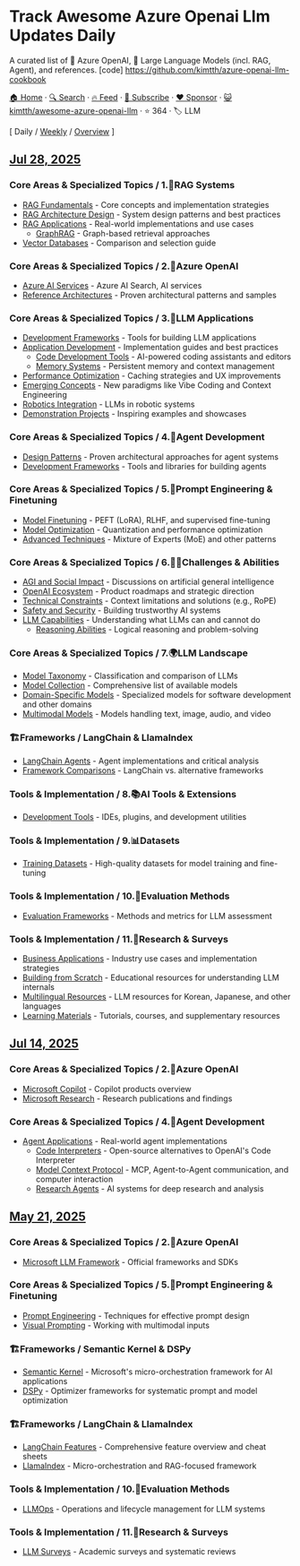 # Track Awesome Azure Openai Llm Updates Daily

A curated list of 🌌 Azure OpenAI, 🦙 Large Language Models (incl. RAG, Agent), and references. [code] https://github.com/kimtth/azure-openai-llm-cookbook

[🏠 Home](/README.md) · [🔍 Search](https://www.trackawesomelist.com/search/) · [🔥 Feed](https://www.trackawesomelist.com/kimtth/awesome-azure-openai-llm/rss.xml) · [📮 Subscribe](https://trackawesomelist.us17.list-manage.com/subscribe?u=d2f0117aa829c83a63ec63c2f&id=36a103854c) · [❤️  Sponsor](https://github.com/sponsors/theowenyoung) · [😺 kimtth/awesome-azure-openai-llm](https://github.com/kimtth/awesome-azure-openai-llm) · ⭐ 364 · 🏷️ LLM

[ Daily / [Weekly](/content/kimtth/awesome-azure-openai-llm/week/README.md) / [Overview](/content/kimtth/awesome-azure-openai-llm/readme/README.md) ]

## [Jul 28, 2025](/content/2025/07/28/README.md)

### Core Areas & Specialized Topics / 1.🎯RAG Systems

*   [RAG Fundamentals](https://github.com/kimtth/awesome-azure-openai-llm/blob/main/README.md/section/rag.md/#rag-retrieval-augmented-generation) - Core concepts and implementation strategies
*   [RAG Architecture Design](https://github.com/kimtth/awesome-azure-openai-llm/blob/main/README.md/section/rag.md/#rag-solution-design) - System design patterns and best practices
*   [RAG Applications](https://github.com/kimtth/awesome-azure-openai-llm/blob/main/README.md/section/rag.md/#rag-development) - Real-world implementations and use cases
    *   [GraphRAG](https://github.com/kimtth/awesome-azure-openai-llm/blob/main/README.md/section/rag.md/#graphrag) - Graph-based retrieval approaches
*   [Vector Databases](https://github.com/kimtth/awesome-azure-openai-llm/blob/main/README.md/section/rag.md/#vector-database-comparison) - Comparison and selection guide

### Core Areas & Specialized Topics / 2.🌌Azure OpenAI

*   [Azure AI Services](https://github.com/kimtth/awesome-azure-openai-llm/blob/main/README.md/section/aoai.md/#azure-ai-search) - Azure AI Search, AI services
*   [Reference Architectures](https://github.com/kimtth/awesome-azure-openai-llm/blob/main/README.md/section/aoai.md/#azure-reference-architectures) - Proven architectural patterns and samples

### Core Areas & Specialized Topics / 3.🤖LLM Applications

*   [Development Frameworks](https://github.com/kimtth/awesome-azure-openai-llm/blob/main/README.md/section/app.md/#applications-frameworks-and-user-interface-uiux) - Tools for building LLM applications
*   [Application Development](https://github.com/kimtth/awesome-azure-openai-llm/blob/main/README.md/section/app.md/#llm-application-development) - Implementation guides and best practices
    *   [Code Development Tools](https://github.com/kimtth/awesome-azure-openai-llm/blob/main/README.md/section/app.md/#code-editor--agent) - AI-powered coding assistants and editors
    *   [Memory Systems](https://github.com/kimtth/awesome-azure-openai-llm/blob/main/README.md/section/app.md/#llm-memory) - Persistent memory and context management
*   [Performance Optimization](https://github.com/kimtth/awesome-azure-openai-llm/blob/main/README.md/section/app.md/#caching) - Caching strategies and UX improvements
*   [Emerging Concepts](https://github.com/kimtth/awesome-azure-openai-llm/blob/main/README.md/section/app.md/#proposals--glossary) - New paradigms like Vibe Coding and Context Engineering
*   [Robotics Integration](https://github.com/kimtth/awesome-azure-openai-llm/blob/main/README.md/section/app.md/#llm-for-robotics) - LLMs in robotic systems
*   [Demonstration Projects](https://github.com/kimtth/awesome-azure-openai-llm/blob/main/README.md/section/app.md/#awesome-demo) - Inspiring examples and showcases

### Core Areas & Specialized Topics / 4.🤖Agent Development

*   [Design Patterns](https://github.com/kimtth/awesome-azure-openai-llm/blob/main/README.md/section/agent.md/#agent-design-patterns) - Proven architectural approaches for agent systems
*   [Development Frameworks](https://github.com/kimtth/awesome-azure-openai-llm/blob/main/README.md/section/agent.md/#agent-framework) - Tools and libraries for building agents

### Core Areas & Specialized Topics / 5.🧠Prompt Engineering & Finetuning

*   [Model Finetuning](https://github.com/kimtth/awesome-azure-openai-llm/blob/main/README.md/section/ft.md/#finetuning) - PEFT (LoRA), RLHF, and supervised fine-tuning
*   [Model Optimization](https://github.com/kimtth/awesome-azure-openai-llm/blob/main/README.md/section/ft.md/#quantization-techniques) - Quantization and performance optimization
*   [Advanced Techniques](https://github.com/kimtth/awesome-azure-openai-llm/blob/main/README.md/section/ft.md/#other-techniques-and-llm-patterns) - Mixture of Experts (MoE) and other patterns

### Core Areas & Specialized Topics / 6.🏄‍♂️Challenges & Abilities

*   [AGI and Social Impact](https://github.com/kimtth/awesome-azure-openai-llm/blob/main/README.md/section/chab.md/#agi-discussion-and-social-impact) - Discussions on artificial general intelligence
*   [OpenAI Ecosystem](https://github.com/kimtth/awesome-azure-openai-llm/blob/main/README.md/section/chab.md/#openais-roadmap-and-products) - Product roadmaps and strategic direction
*   [Technical Constraints](https://github.com/kimtth/awesome-azure-openai-llm/blob/main/README.md/section/chab.md/#context-constraints) - Context limitations and solutions (e.g., RoPE)
*   [Safety and Security](https://github.com/kimtth/awesome-azure-openai-llm/blob/main/README.md/section/chab.md/#trustworthy-safe-and-secure-llm) - Building trustworthy AI systems
*   [LLM Capabilities](https://github.com/kimtth/awesome-azure-openai-llm/blob/main/README.md/section/chab.md/#large-language-model-is-abilities) - Understanding what LLMs can and cannot do
    *   [Reasoning Abilities](https://github.com/kimtth/awesome-azure-openai-llm/blob/main/README.md/section/chab.md/#reasoning) - Logical reasoning and problem-solving

### Core Areas & Specialized Topics / 7.🌍LLM Landscape

*   [Model Taxonomy](https://github.com/kimtth/awesome-azure-openai-llm/blob/main/README.md/section/llm.md/#large-language-models-in-2023) - Classification and comparison of LLMs
*   [Model Collection](https://github.com/kimtth/awesome-azure-openai-llm/blob/main/README.md/section/llm.md/#large-language-model-collection) - Comprehensive list of available models
*   [Domain-Specific Models](https://github.com/kimtth/awesome-azure-openai-llm/blob/main/README.md/section/llm.md/#llm-for-domain-specific) - Specialized models for software development and other domains
*   [Multimodal Models](https://github.com/kimtth/awesome-azure-openai-llm/blob/main/README.md/section/llm.md/#mllm-multimodal-large-language-model) - Models handling text, image, audio, and video

### 🏗️Frameworks / LangChain & LlamaIndex

*   [LangChain Agents](https://github.com/kimtth/awesome-azure-openai-llm/blob/main/README.md/section/langchain.md/#langchain-chain-type-chains--summarizer) - Agent implementations and critical analysis
*   [Framework Comparisons](https://github.com/kimtth/awesome-azure-openai-llm/blob/main/README.md/section/langchain.md/#langchain-vs-competitors) - LangChain vs. alternative frameworks

### Tools & Implementation / 8.📚AI Tools & Extensions

*   [Development Tools](https://github.com/kimtth/awesome-azure-openai-llm/blob/main/README.md/section/ai_tool.md/#section-10-general-ai-tools-and-extensions) - IDEs, plugins, and development utilities

### Tools & Implementation / 9.📊Datasets

*   [Training Datasets](https://github.com/kimtth/awesome-azure-openai-llm/blob/main/README.md/section/dataset.md/#datasets-for-llm-training) - High-quality datasets for model training and fine-tuning

### Tools & Implementation / 10.📝Evaluation Methods

*   [Evaluation Frameworks](https://github.com/kimtth/awesome-azure-openai-llm/blob/main/README.md/section/eval.md/#evaluating-large-language-models) - Methods and metrics for LLM assessment

### Tools & Implementation / 11.🧠Research & Surveys

*   [Business Applications](https://github.com/kimtth/awesome-azure-openai-llm/blob/main/README.md/section/survey_ref.md/#business-use-cases) - Industry use cases and implementation strategies
*   [Building from Scratch](https://github.com/kimtth/awesome-azure-openai-llm/blob/main/README.md/section/survey_ref.md/#build-an-llms-from-scratch-picogpt-and-lit-gpt) - Educational resources for understanding LLM internals
*   [Multilingual Resources](https://github.com/kimtth/awesome-azure-openai-llm/blob/main/README.md/section/survey_ref.md/#llm-materials-for-east-asian-languages) - LLM resources for Korean, Japanese, and other languages
*   [Learning Materials](https://github.com/kimtth/awesome-azure-openai-llm/blob/main/README.md/section/survey_ref.md/#learning-and-supplementary-materials) - Tutorials, courses, and supplementary resources

## [Jul 14, 2025](/content/2025/07/14/README.md)

### Core Areas & Specialized Topics / 2.🌌Azure OpenAI

*   [Microsoft Copilot](https://github.com/kimtth/awesome-azure-openai-llm/blob/main/README.md/section/aoai.md/#microsoft-copilot) - Copilot products overview
*   [Microsoft Research](https://github.com/kimtth/awesome-azure-openai-llm/blob/main/README.md/section/aoai.md/#microsoft-research) - Research publications and findings

### Core Areas & Specialized Topics / 4.🤖Agent Development

*   [Agent Applications](https://github.com/kimtth/awesome-azure-openai-llm/blob/main/README.md/section/agent.md/#agent-application) - Real-world agent implementations
    *   [Code Interpreters](https://github.com/kimtth/awesome-azure-openai-llm/blob/main/README.md/section/agent.md/#oss-alternatives-for-openai-code-interpreter-aka-advanced-data-analytics) - Open-source alternatives to OpenAI's Code Interpreter
    *   [Model Context Protocol](https://github.com/kimtth/awesome-azure-openai-llm/blob/main/README.md/section/agent.md/#model-context-protocol-mcp-a2a-computer-use) - MCP, Agent-to-Agent communication, and computer interaction
    *   [Research Agents](https://github.com/kimtth/awesome-azure-openai-llm/blob/main/README.md/section/agent.md/#deep-research) - AI systems for deep research and analysis

## [May 21, 2025](/content/2025/05/21/README.md)

### Core Areas & Specialized Topics / 2.🌌Azure OpenAI

*   [Microsoft LLM Framework](https://github.com/kimtth/awesome-azure-openai-llm/blob/main/README.md/section/aoai.md/#microsoft-azure-openai-llm-framework) - Official frameworks and SDKs

### Core Areas & Specialized Topics / 5.🧠Prompt Engineering & Finetuning

*   [Prompt Engineering](https://github.com/kimtth/awesome-azure-openai-llm/blob/main/README.md/section/prompt.md/#prompt-engineering) - Techniques for effective prompt design
*   [Visual Prompting](https://github.com/kimtth/awesome-azure-openai-llm/blob/main/README.md/section/prompt.md/#visual-prompting--visual-grounding) - Working with multimodal inputs

### 🏗️Frameworks / Semantic Kernel & DSPy

*   [Semantic Kernel](https://github.com/kimtth/awesome-azure-openai-llm/blob/main/README.md/section/sk_dspy.md/#semantic-kernel) - Microsoft's micro-orchestration framework for AI applications
*   [DSPy](https://github.com/kimtth/awesome-azure-openai-llm/blob/main/README.md/section/sk_dspy.md/#dspy) - Optimizer frameworks for systematic prompt and model optimization

### 🏗️Frameworks / LangChain & LlamaIndex

*   [LangChain Features](https://github.com/kimtth/awesome-azure-openai-llm/blob/main/README.md/section/langchain.md/#langchain-feature-matrix--cheetsheet) - Comprehensive feature overview and cheat sheets
*   [LlamaIndex](https://github.com/kimtth/awesome-azure-openai-llm/blob/main/README.md/section/langchain.md/#llamaindex) - Micro-orchestration and RAG-focused framework

### Tools & Implementation / 10.📝Evaluation Methods

*   [LLMOps](https://github.com/kimtth/awesome-azure-openai-llm/blob/main/README.md/section/eval.md/#llmops-large-language-model-operations) - Operations and lifecycle management for LLM systems

### Tools & Implementation / 11.🧠Research & Surveys

*   [LLM Surveys](https://github.com/kimtth/awesome-azure-openai-llm/blob/main/README.md/section/survey_ref.md/#survey-on-large-language-models) - Academic surveys and systematic reviews